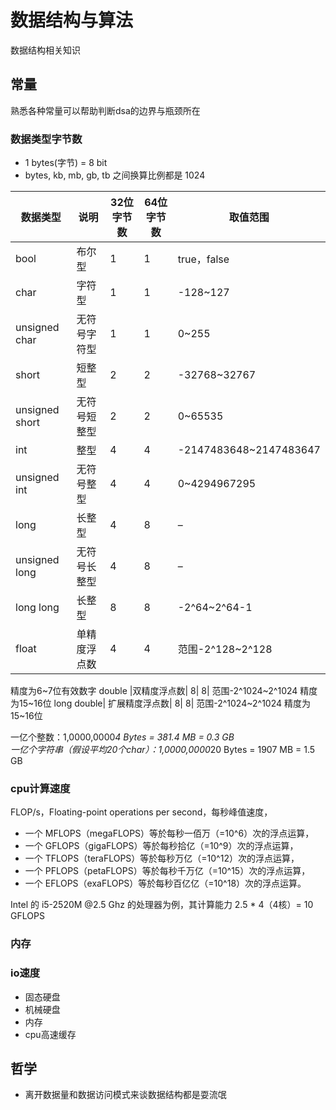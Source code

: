 # 数据结构与算法

数据结构相关知识

## 常量

熟悉各种常量可以帮助判断dsa的边界与瓶颈所在

### 数据类型字节数

- 1 bytes(字节) = 8 bit
- bytes, kb, mb, gb, tb 之间换算比例都是 1024

数据类型 | 说明	| 32位字节数 | 64位字节数 |	取值范围
-|-|-|-|-
bool |	布尔型	|1	|1|	true，false
char|	字符型	|1|	1|	-128~127
unsigned char|	无符号字符型	|1|	1|	0~255
short	|短整型|	2	|2	|-32768~32767
unsigned short	|无符号短整型|	2	|2|	0~65535
int|	整型|	4	|4	|-2147483648~2147483647
unsigned int|	无符号整型	|4	|4	|0~4294967295
long	|长整型|	4	|8	|–
unsigned long|	无符号长整型|	4	|8|	–
long long	|长整型|	8|	8|	-2^64~2^64-1
float|	单精度浮点数|	4|	4|	范围-2^128~2^128
精度为6~7位有效数字
double	|双精度浮点数|	8|	8|	范围-2^1024~2^1024
精度为15~16位
long double|	扩展精度浮点数|	8|	8|	范围-2^1024~2^1024
精度为15~16位

一亿个整数：1,0000,0000*4 Bytes = 381.4 MB = 0.3 GB  
一亿个字符串（假设平均20个char）：1,0000,0000*20 Bytes = 1907 MB = 1.5 GB

### cpu计算速度

FLOP/s，Floating-point operations per second，每秒峰值速度，

- 一个 MFLOPS（megaFLOPS）等於每秒一佰万（=10^6）次的浮点运算，
- 一个 GFLOPS（gigaFLOPS）等於每秒拾亿（=10^9）次的浮点运算，
- 一个 TFLOPS（teraFLOPS）等於每秒万亿（=10^12）次的浮点运算，
- 一个 PFLOPS（petaFLOPS）等於每秒千万亿（=10^15）次的浮点运算，
- 一个 EFLOPS（exaFLOPS）等於每秒百亿亿（=10^18）次的浮点运算。

Intel 的 i5-2520M @2.5 Ghz 的处理器为例，其计算能力 2.5 * 4（4核）= 10 GFLOPS

### 内存

### io速度

- 固态硬盘
- 机械硬盘
- 内存
- cpu高速缓存

## 哲学

- 离开数据量和数据访问模式来谈数据结构都是耍流氓
